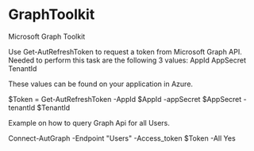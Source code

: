 # GraphToolkit
Microsoft Graph Toolkit

Use Get-AutRefreshToken to request a token from Microsoft Graph API.
Needed to perform this task are the following 3 values:
AppId 
AppSecret
TenantId

These values can be found on your application in Azure.

$Token = Get-AutRefreshToken -AppId $AppId -appSecret $AppSecret -tenantId $TenantId

Example on how to query Graph Api for all Users.

Connect-AutGraph -Endpoint "Users" -Access_token $Token -All Yes

